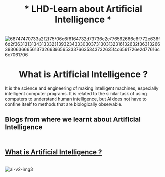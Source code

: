 <h1 align ="center">* LHD-Learn about Artificial Intelligence *</h1>

<br />![68747470733a2f2f75706c6f6164732d73736c2e776562666c6f772e636f6d2f3631313134313332313932343330303731303132316132632f3631326639306366656137326636656533376635343732635f4c6561726e2d77616c6c7061706](https://user-images.githubusercontent.com/86939391/137496777-48fed249-6e02-46c8-8540-00b38cfddddc.jpg)

<h1 align ="center">  What is Artificial Intelligence ?</h1>

It is the science and engineering of making intelligent machines, especially intelligent computer programs. It is related to the similar task of using computers to understand human intelligence, but AI does not have to confine itself to methods that are biologically observable.

## Blogs from where we learnt about Artificial Intelligence
## <br /> [What is Artificial Intelligence ?](https://www.ibm.com/cloud/learn/what-is-artificial-intelligence)
<br />![ai-v2-img3](https://user-images.githubusercontent.com/86939391/137625419-9955f23d-4eaf-4d1b-9488-5475ce19ea04.jpg)
